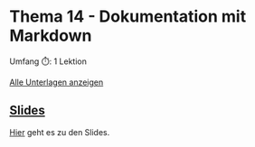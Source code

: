 # Thema 14 - Dokumentation mit Markdown

Umfang ⏱️: 1 Lektion

[Alle Unterlagen anzeigen](https://github.com/janikvonrotz/python.casa/tree/main/topic-14)

## [Slides](slides14.md)

[Hier](slides14.md) geht es zu den Slides.